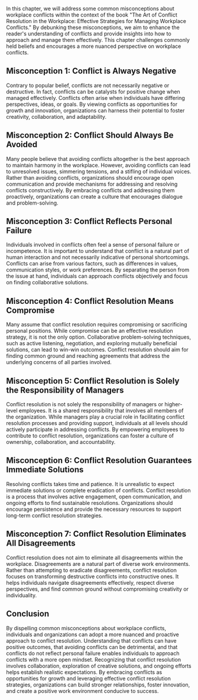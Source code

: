 
In this chapter, we will address some common misconceptions about workplace conflicts within the context of the book "The Art of Conflict Resolution in the Workplace: Effective Strategies for Managing Workplace Conflicts." By debunking these misconceptions, we aim to enhance the reader's understanding of conflicts and provide insights into how to approach and manage them effectively. This chapter challenges commonly held beliefs and encourages a more nuanced perspective on workplace conflicts.

**Misconception 1: Conflict is Always Negative**
------------------------------------------------

Contrary to popular belief, conflicts are not necessarily negative or destructive. In fact, conflicts can be catalysts for positive change when managed effectively. Conflicts often arise when individuals have differing perspectives, ideas, or goals. By viewing conflicts as opportunities for growth and innovation, organizations can harness their potential to foster creativity, collaboration, and adaptability.

**Misconception 2: Conflict Should Always Be Avoided**
------------------------------------------------------

Many people believe that avoiding conflicts altogether is the best approach to maintain harmony in the workplace. However, avoiding conflicts can lead to unresolved issues, simmering tensions, and a stifling of individual voices. Rather than avoiding conflicts, organizations should encourage open communication and provide mechanisms for addressing and resolving conflicts constructively. By embracing conflicts and addressing them proactively, organizations can create a culture that encourages dialogue and problem-solving.

**Misconception 3: Conflict Reflects Personal Failure**
-------------------------------------------------------

Individuals involved in conflicts often feel a sense of personal failure or incompetence. It is important to understand that conflict is a natural part of human interaction and not necessarily indicative of personal shortcomings. Conflicts can arise from various factors, such as differences in values, communication styles, or work preferences. By separating the person from the issue at hand, individuals can approach conflicts objectively and focus on finding collaborative solutions.

**Misconception 4: Conflict Resolution Means Compromise**
---------------------------------------------------------

Many assume that conflict resolution requires compromising or sacrificing personal positions. While compromise can be an effective resolution strategy, it is not the only option. Collaborative problem-solving techniques, such as active listening, negotiation, and exploring mutually beneficial solutions, can lead to win-win outcomes. Conflict resolution should aim for finding common ground and reaching agreements that address the underlying concerns of all parties involved.

**Misconception 5: Conflict Resolution is Solely the Responsibility of Managers**
---------------------------------------------------------------------------------

Conflict resolution is not solely the responsibility of managers or higher-level employees. It is a shared responsibility that involves all members of the organization. While managers play a crucial role in facilitating conflict resolution processes and providing support, individuals at all levels should actively participate in addressing conflicts. By empowering employees to contribute to conflict resolution, organizations can foster a culture of ownership, collaboration, and accountability.

**Misconception 6: Conflict Resolution Guarantees Immediate Solutions**
-----------------------------------------------------------------------

Resolving conflicts takes time and patience. It is unrealistic to expect immediate solutions or complete eradication of conflicts. Conflict resolution is a process that involves active engagement, open communication, and ongoing efforts to find sustainable resolutions. Organizations should encourage persistence and provide the necessary resources to support long-term conflict resolution strategies.

**Misconception 7: Conflict Resolution Eliminates All Disagreements**
---------------------------------------------------------------------

Conflict resolution does not aim to eliminate all disagreements within the workplace. Disagreements are a natural part of diverse work environments. Rather than attempting to eradicate disagreements, conflict resolution focuses on transforming destructive conflicts into constructive ones. It helps individuals navigate disagreements effectively, respect diverse perspectives, and find common ground without compromising creativity or individuality.

**Conclusion**
--------------

By dispelling common misconceptions about workplace conflicts, individuals and organizations can adopt a more nuanced and proactive approach to conflict resolution. Understanding that conflicts can have positive outcomes, that avoiding conflicts can be detrimental, and that conflicts do not reflect personal failure enables individuals to approach conflicts with a more open mindset. Recognizing that conflict resolution involves collaboration, exploration of creative solutions, and ongoing efforts helps establish realistic expectations. By embracing conflicts as opportunities for growth and leveraging effective conflict resolution strategies, organizations can build stronger relationships, foster innovation, and create a positive work environment conducive to success.
